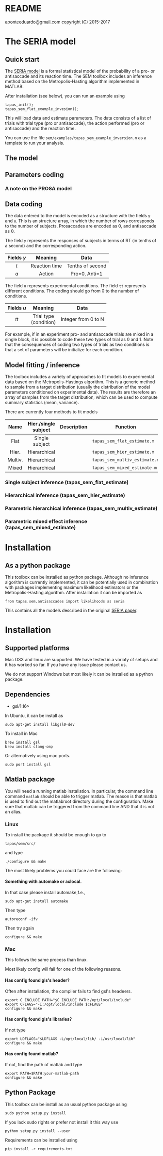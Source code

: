 # README

aponteeduardo@gmail.com
copyright (C) 2015-2017

# The SERIA model

## Quick start

The [SERIA model](http://www.biorxiv.org/content/early/2017/06/08/109090)
is a formal statistical model of the probability of a 
pro- or antisaccade and its reaction time. The SEM toolbox includes an 
inference method based on the Metropolis-Hasting algorithm implemented in
MATLAB.

After installation (see below), you can run an example using

~~~~
tapas_init();
tapas_sem_flat_example_invesion();
~~~~

This will load data and estimate parameters. The data consists
of a list of trials with trial type (pro or antisaccade), the
action performed (pro or antisaccade) and the reaction time. 

You can use the file `sem/examples/tapas_sem_example_inversion.m`
as a template to run your analysis.

## The model


## Parameters coding


### A note on the PROSA model

## Data coding
The data entered to the model is encoded as a structure with the fields
`y` and `u`. This is an structure array, in which the number of rows 
corresponds to the number of subjects. Prosaccades are encoded
as 0, and antisaccade as 0.
 
The field `y` represents the responses of subjects in terms of RT (in 
tenths of a second) and the corresponding action. 

| Fields *y* | Meaning | Data |
|:----------:|:-------:|:----:|
| *t*        | Reaction time | Tenths of second |
| *a*        | Action        | Pro=0, Anti=1 |

The field `u` represents experimental conditions. The field `tt` represents
different conditions. The coding should go from 0 to the number of 
conditions.

| Fields *u* | Meaning | Data |
|:----------:|:-------:|:----:|
|*tt*       | Trial type <br> (condition) | Integer from 0 to N |

For example, if in an experiment pro- and antisaccade trials are mixed in
a single block, it is possible to code these two types of trial as 0 and 1.
Note that the consequences of coding two types of trials as two conditions
is that a set of parameters will be initialize for each condition.

## Model fitting / inference
The toolbox includes a variety of approaches to fit models to experimental
data based on the Metropolis-Hastings algorithm. This is a generic method
to sample from a target distribution (usually the distribution of the 
model parameters conditioned on experimental data). The results are therefore
an array of samples from the target distribution, which can be used to 
compute summary statistics (mean, variance).

There are currently four methods to fit models

| Name | Hier./single subject | Description | Function |
|:----:|:-------------------:|-------------|----------|
|Flat  | Single subject     | | `tapas_sem_flat_estimate.m` |
|Hier.    | Hierarchical     | | `tapas_sem_hier_estimate.m` |
|Multiv.  | Hierarchical    | | `tapas_sem_multiv_estimate.m` |
|Mixed    | Hierarchical     | | `tapas_sem_mixed_estimate.m` |

### Single subject inference (tapas_sem_flat_estimate)

### Hierarchical inference (tapas_sem_hier_estimate)

### Parametric hierarchical inference (tapas_sem_multiv_estimate)

### Parametric mixed effect inference (tapas_sem_mixed_estimate)

# Installation

## As a python package

This toolbox can be installed as python package. Although no inference
algorithm is currently implemented, it can be potentially used in combination
with packages implementing maximum likelihood estimators or the 
Metropolis-Hasting algorithm. After installation it can be imported as
~~~~
from tapas.sem.antisaccades import likelihoods as seria
~~~~
This contains all the models described in the original
[SERIA paper](https://doi.org/10.1371/journal.pcbi.1005692).

# Installation

## Supported platforms

Mac OSX and linux are supported. We have tested in a variaty of setups
and it has worked so far. If you have any issue please contact us.

We do not support Windows but most likely it can be installed as a python 
package.

## Dependencies

* gsl/1.16>

In Ubuntu, it can be install as 
~~~~
sudo apt-get install libgsl0-dev
~~~~
To install in Mac
~~~~
brew install gsl
brew install clang-omp 
~~~~
Or alternatively using mac ports.
~~~~
sudo port install gsl
~~~~

## Matlab package

You will need a running matlab 
installation. In particular, the command line command  `matlab` should be able
to trigger matlab. The reason is that matlab is used to find out the 
matlabroot directory during the configuration. Make sure
that matlab can be triggered from the command line AND that it is not an
alias.

### Linux
To install the package it should be enough to go to
~~~~
tapas/sem/src/
~~~~
and type
~~~~
./configure && make
~~~~
The most likely problems you could face are the following:

#### Something with automake or aclocal.
In that case please install automake,f.e.,
~~~~
sudo apt-get install automake
~~~~
Then type
~~~~
autoreconf -ifv
~~~~
Then try again
~~~~
configure && make
~~~~

### Mac

This follows the same process than linux.

Most likely config will fail for one of the following reasons.

#### Has config found gls's header? 

Often after installation, the compiler fails to find gsl's headeers.
~~~~
export C_INCLUDE_PATH="$C_INCLUDE_PATH:/opt/local/include"
export CFLAGS="-I:/opt/local/include $CFLAGS"
configure && make
~~~~

#### Has config found gls's libraries? 

If not type
~~~~
export LDFLAGS="$LDFLAGS -L/opt/local/lib/ -L/usr/local/lib"
configure && make
~~~~
#### Has config found matlab?
If not, find the path of matlab and type
~~~~
export PATH=$PATH:your-matlab-path
configure && make
~~~~

## Python Package

This toolbox can be install as an usual python package using
~~~~
sudo python setup.py install 
~~~~
If you lack sudo rights or prefer not install it this way use
~~~~
python setup.py install --user
~~~~
Requirements can be installed using
~~~~
pip install -r requirements.txt
~~~~
